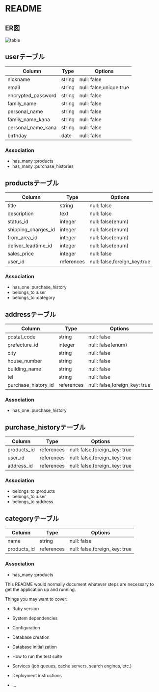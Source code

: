 # README
## ER図
![table](https://user-images.githubusercontent.com/67823080/97528827-f4cfbd80-19f1-11eb-8872-5464359f0755.png)

## userテーブル
| Column             | Type   | Options                 |
| ------------------ | ------ | ----------------------- |
| nickname           | string | null: false             |
| email              | string | null: false,unique:true |
| encrypted_password | string | null: false             |
| family_name        | string | null: false             |
| personal_name      | string | null: false             |
| family_name_kana   | string | null: false             |
| personal_name_kana | string | null: false             |
| birthday           | date   | null: false             |

### Association

- has_many :products
- has_many :purchase_histories


## productsテーブル
| Column              | Type       | Options                      |
| ------------------- | ---------- | ---------------------------- |
| title               | string     | null: false                  |
| description         | text       | null: false                  |
| status_id           | integer    | null: false(enum)            |
| shipping_charges_id | integer    | null: false(enum)            |
| from_area_id        | integer    | null: false(enum)            |
| deliver_leadtime_id | integer    | null: false(enum)            |
| sales_price         | integer    | null: false                  |
| user_id             | references | null: false,foreign_key:true |

### Association

- has_one    :purchase_history
- belongs_to :user
- belongs_to :category

## addressテーブル
| Column              | Type       | Options                       |
| ------------------- | ---------- | ----------------------------- |
| postal_code         | string     | null: false                   |
| prefecture_id       | integer    | null: false(enum)             |
| city                | string     | null: false                   |
| house_number        | string     | null: false                   |
| building_name       | string     | null: false                   |
| tel                 | string     | null: false                   |
| purchase_history_id | references | null: false,foreign_key: true |

### Association

- has_one :purchase_history

## purchase_historyテーブル
| Column      | Type       | Options                       |
| ----------- | ---------- | ----------------------------- |
| products_id | references | null: false,foreign_key: true |
| user_id     | references | null: false,foreign_key: true |
| address_id  | references | null: false,foreign_key: true |

### Association

- belongs_to :products
- belongs_to :user
- belongs_to :address

## categoryテーブル
| Column      | Type       | Options                       |
| ----------- | ---------- | ----------------------------- |
| name        | string     | null: false                   |
| products_id | references | null: false,foreign_key: true |

### Association

- has_many :products

This README would normally document whatever steps are necessary to get the
application up and running.

Things you may want to cover:

* Ruby version

* System dependencies

* Configuration

* Database creation

* Database initialization

* How to run the test suite

* Services (job queues, cache servers, search engines, etc.)

* Deployment instructions

* ...
